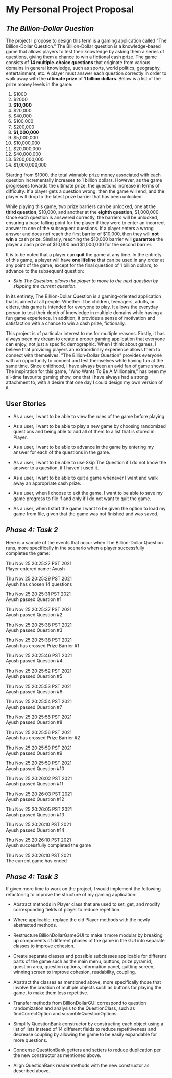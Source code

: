 
# My Personal Project Proposal

## *The Billion-Dollar Question*

The project I propose to design this term is a gaming application called "The Billion-Dollar Question." 
The Billion-Dollar question is a knowledge-based game that allows players to test their knowledge by asking them a 
series of questions, giving them a chance to win a fictional cash prize. The game consists of **14 multiple-choice 
questions** that originate from various domains in general knowledge, such as sports, world politics, geography, 
entertainment, etc. A player must answer each question correctly in order to walk away with the **ultimate prize** of 
**1 billion dollars**. Below is a list of the prize money levels in the game:

1. $1000
2. $2000
3. **$10,000**
4. $20,000
5. $40,000
6. $100,000
7. $200,000
8. **$1,000,000**
9. $5,000,000
10. $10,000,000
11. $20,000,000
12. $40,000,000
13. $200,000,000
14. $1,000,000,000

Starting from $1000, the total winnable prize money associated with each question incrementally increases 
to 1 billion dollars. However, as the game progresses towards the ultimate prize, the questions increase in terms of
difficulty. If a player gets a question wrong, then the game will end, and the player will drop to the latest prize 
barrier that has been unlocked. 

While playing this game, two prize barriers can be unlocked, one at the **third question**, $10,000, and another at 
the **eighth question**, $1,000,000. Once each question is answered correctly, the barriers will be unlocked, ensuring 
a base falling point for the player if they were to enter an incorrect answer to one of the subsequent questions. If a 
player enters a wrong answer and does not reach the first barrier of $10,000, then they will **not win** a cash prize. 
Similarly, reaching the $10,000 barrier will **guarantee** the player a cash prize of $10,000 and $1,000,000 for the 
second barrier. 

It is to be noted that a player can **quit** the game at any time. In the entirety of this game, a player will have 
**one lifeline** that can be used in any order at any point of the game, except for the final question of 1 billion 
dollars, to advance to the subsequent question:

- *Skip The Question: allows the player to move to the next question by skipping the current question.*

In its entirety, The Billion-Dollar Question is a gaming-oriented application that is aimed at all people. 
Whether it be children, teenagers, adults, or elders, this game is intended for everyone to play. It allows the 
everyday person to test their depth of knowledge in multiple domains while having a fun game experience. In addition, 
it provides a sense of motivation and satisfaction with a chance to win a cash prize, fictionally.

This project is of particular interest to me for multiple reasons. Firstly, it has always been my dream to create 
a proper gaming application that everyone can enjoy, not just a specific demographic. When I think about games, I 
believe that providing players an extraordinary experience allows them to connect with themselves. 
"The Billion-Dollar Question" provides everyone with an opportunity to connect and test themselves while having fun at
the same time. Since childhood, I have always been an avid fan of game shows. The inspiration for this game, 
"Who Wants To Be A Millionaire," has been my all-time favourite gaming show, one that I have always had a strong 
attachment to, with a desire that one day I could design my own version of it.

## User Stories
- As a user, I want to be able to view the rules of the game before playing
- As a user, I want to be able to play a new game by choosing randomized questions and being able to add all of them to 
a list that is stored in Player.
- As a user, I want to be able to advance in the game by entering my answer for each of the questions in the game.
- As a user, I want to be able to use Skip The Question if I do not know the answer to a question, if I haven't used it.
- As a user, I want to be able to quit a game whenever I want and walk away an appropriate cash prize. 

- As a user, when I choose to exit the game, I want to be able to save my game progress to file if and only if I do 
  not want to quit the game.
- As a user, when I start the game I want to be given the option to load my game from file, given that the game was not 
  finished and was saved. 

## *Phase 4: Task 2*

Here is a sample of the events that occur when The Billion-Dollar Question runs, more specifically in the scenario 
when a player successfully completes the game:

Thu Nov 25 20:25:27 PST 2021
<br>Player entered name: Ayush

Thu Nov 25 20:25:29 PST 2021
<br>Ayush has chosen 14 questions

Thu Nov 25 20:25:31 PST 2021
<br>Ayush passed Question #1

Thu Nov 25 20:25:37 PST 2021
<br>Ayush passed Question #2

Thu Nov 25 20:25:38 PST 2021
<br>Ayush passed Question #3

Thu Nov 25 20:25:38 PST 2021
<br>Ayush has crossed Prize Barrier #1

Thu Nov 25 20:25:46 PST 2021
<br>Ayush passed Question #4

Thu Nov 25 20:25:52 PST 2021
<br>Ayush passed Question #5

Thu Nov 25 20:25:53 PST 2021
<br>Ayush passed Question #6

Thu Nov 25 20:25:54 PST 2021
<br>Ayush passed Question #7

Thu Nov 25 20:25:56 PST 2021
<br>Ayush passed Question #8

Thu Nov 25 20:25:56 PST 2021
<br>Ayush has crossed Prize Barrier #2

Thu Nov 25 20:25:59 PST 2021
<br>Ayush passed Question #9

Thu Nov 25 20:25:59 PST 2021
<br>Ayush passed Question #10

Thu Nov 25 20:26:02 PST 2021
<br>Ayush passed Question #11

Thu Nov 25 20:26:03 PST 2021
<br>Ayush passed Question #12

Thu Nov 25 20:26:05 PST 2021
<br>Ayush passed Question #13

Thu Nov 25 20:26:10 PST 2021
<br>Ayush passed Question #14

Thu Nov 25 20:26:10 PST 2021
<br>Ayush successfully completed the game

Thu Nov 25 20:26:10 PST 2021
<br>The current game has ended


## *Phase 4: Task 3*

If given more time to work on the project, I would implement the following refactoring to improve the structure of my 
gaming application:

- Abstract methods in Player class that are used to set, get, and modify corresponding fields of player to reduce 
repetition.
- Where applicable, replace the old Player methods with the newly abstracted methods.


- Restructure BillionDollarGameGUI to make it more modular by breaking up components of different phases of the game in 
the GUI into separate classes to improve cohesion.
- Create separate classes and possible subclasses applicable for different parts of the game such as the main menu, 
buttons, prize pyramid, question area, question options, information panel, quitting screen, winning screen to 
improve cohesion, readability, coupling.
- Abstract the classes as mentioned above, more specifically those that involve the creation of multiple objects
such as buttons for playing the game, to make them less repetitive.


- Transfer methods from BillionDollarGUI correspond to question randomization and analysis to the QuestionClass, such 
as findCorrectOption and scrambleQuestionOptions.


- Simplify QuestionBank constructor by constructing each object using a list of lists instead of 14 different fields 
to reduce repetitiveness and decrease coupling by allowing the game to be easily expandable for more questions.
- Condense QuestionBank getters and setters to reduce duplication per the new constructor as mentioned above.
- Align QuestionBank reader methods with the new constructor as described above.









